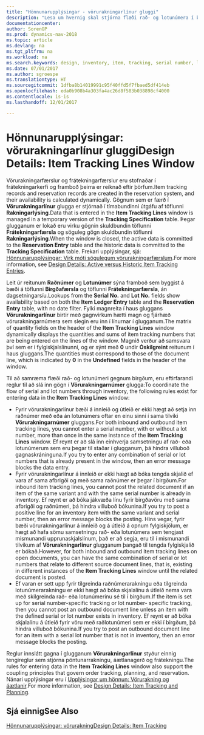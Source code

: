 ```yaml
---
title: "Hönnunarupplýsingar - vörurakningarlínur gluggi"
description: "Lesa um hvernig skal stjórna flæði rað- og lotunúmera í birgðum."
documentationcenter: 
author: SorenGP
ms.prod: dynamics-nav-2018
ms.topic: article
ms.devlang: na
ms.tgt_pltfrm: na
ms.workload: na
ms.search.keywords: design, inventory, item, tracking, serial number, lot number
ms.date: 07/01/2017
ms.author: sgroespe
ms.translationtype: HT
ms.sourcegitcommit: 1dfba8b14019991c95f40ffd5f7fbaed5df414eb
ms.openlocfilehash: eda0b908b4a303fa4ac26d8f583b038898cf4000
ms.contentlocale: is-is
ms.lasthandoff: 12/01/2017

---
```

# <a name="design-details-item-tracking-lines-window"></a><span data-ttu-id="c1442-103">Hönnunarupplýsingar: vörurakningarlínur gluggi</span><span class="sxs-lookup"><span data-stu-id="c1442-103">Design Details: Item Tracking Lines Window</span></span>
<span data-ttu-id="c1442-104">Vörurakningarfærslur og frátekningarfærslur eru stofnaðar í frátekningarkerfi og framboð þeirra er reiknað eftir þörfum.</span><span class="sxs-lookup"><span data-stu-id="c1442-104">Item tracking records and reservation records are created in the reservation system, and their availability is calculated dynamically.</span></span> <span data-ttu-id="c1442-105">Gögnum sem er færð í **Vörurakningarlínur** glugga er stjórnað í tímabundinni útgáfu af töflunni **Rakningarlýsing**.</span><span class="sxs-lookup"><span data-stu-id="c1442-105">Data that is entered in the **Item Tracking Lines** window is managed in a temporary version of the **Tracking Specification** table.</span></span> <span data-ttu-id="c1442-106">Þegar glugganum er lokað eru virku gögnin skuldbundin töflunni **Frátekningarfærsla** og söguleg gögn skuldbundin töflunni **Rakningarlýsing**.</span><span class="sxs-lookup"><span data-stu-id="c1442-106">When the window is closed, the active data is committed to the **Reservation Entry** table and the historic data is committed to the **Tracking Specification** table.</span></span> <span data-ttu-id="c1442-107">Frekari upplýsingar, sjá: [Hönnunarupplýsingar: Virk móti sögulegum vörurakningarfærslum](design-details-active-versus-historic-item-tracking-entries.md).</span><span class="sxs-lookup"><span data-stu-id="c1442-107">For more information, see [Design Details: Active versus Historic Item Tracking Entries](design-details-active-versus-historic-item-tracking-entries.md).</span></span>  
  
<span data-ttu-id="c1442-108">Leit úr reitunum **Raðnúmer** og **Lotunúmer** sýna framboð sem byggist á bæði á töflunni **Birgðafærsla** og töflunni **Frátekningarfærsla**, án dagsetningarsíu.</span><span class="sxs-lookup"><span data-stu-id="c1442-108">Lookups from the **Serial No.** and **Lot No.** fields show availability based on both the **Item Ledger Entry** table and the **Reservation Entry** table, with no date filter.</span></span> <span data-ttu-id="c1442-109">Fylki magnreita í haus gluggans **Vörurakningarlínur** birtir með gagnvirkum hætti magn og fjárhæð vörurakningarnúmera sem slegin eru inn í línurnar í glugganum.</span><span class="sxs-lookup"><span data-stu-id="c1442-109">The matrix of quantity fields on the header of the **Item Tracking Lines** window dynamically displays the quantities and sums of item tracking numbers that are being entered on the lines of the window.</span></span> <span data-ttu-id="c1442-110">Magnið verður að samsvara því sem er í fylgiskjalslínunni, og er sýnt með **0** undir **Óskilgreint** reitunum í haus gluggans.</span><span class="sxs-lookup"><span data-stu-id="c1442-110">The quantities must correspond to those of the document line, which is indicated by **0** in the **Undefined** fields in the header of the window.</span></span>  
  
<span data-ttu-id="c1442-111">Til að samræma flæði rað- og lotunúmeri gegnum birgðum, eru eftirfarandi reglur til að slá inn gögn í **Vörurakningarnúmer** glugga:</span><span class="sxs-lookup"><span data-stu-id="c1442-111">To coordinate the flow of serial and lot numbers through inventory, the following rules exist for entering data in the **Item Tracking Lines** window:</span></span>  
  
* <span data-ttu-id="c1442-112">Fyrir vörurakningarlínur bæði á innleið og útleið er ekki hægt að setja inn raðnúmer með eða án lotunúmers oftar en einu sinni í sama tilviki **Vörurakningarnúmer** gluggans.</span><span class="sxs-lookup"><span data-stu-id="c1442-112">For both inbound and outbound item tracking lines, you cannot enter a serial number, with or without a lot number, more than once in the same instance of the **Item Tracking Lines** window.</span></span> <span data-ttu-id="c1442-113">Ef reynt er að slá inn einhverja samsetningu af rað- eða lotunúmerum sem eru þegar til staðar í glugganum, þá hindra villuboð gagnaskráninguna.</span><span class="sxs-lookup"><span data-stu-id="c1442-113">If you try to enter any combination of serial or lot numbers that is already present in the window, then an error message blocks the data entry.</span></span>  
* <span data-ttu-id="c1442-114">Fyrir vörurakningarlínur á innleið er ekki hægt að bóka tengda skjalið ef vara af sama afbrigði og með sama raðnúmer er þegar í birgðum.</span><span class="sxs-lookup"><span data-stu-id="c1442-114">For inbound item tracking lines, you cannot post the related document if an item of the same variant and with the same serial number is already in inventory.</span></span> <span data-ttu-id="c1442-115">Ef reynt er að bóka jákvæða línu fyrir birgðavöru með sama afbrigði og raðnúmeri, þá hindra villuboð bókunina.</span><span class="sxs-lookup"><span data-stu-id="c1442-115">If you try to post a positive line for an inventory item with the same variant and serial number, then an error message blocks the posting.</span></span> <span data-ttu-id="c1442-116">Hins vegar, fyrir bæði vörurakningarlínur á innleið og á útleið á opnum fylgiskjölum, er hægt að hafa sömu samsetningu rað- eða lotunúmera sem tengjast mismunandi upprunaskjalslínum, það er að segja, eru til í mismunandi tilvikum af **Vörurakningarlínur** glugganum þangað til tengda fylgiskjalið er bókað.</span><span class="sxs-lookup"><span data-stu-id="c1442-116">However, for both inbound and outbound item tracking lines on open documents, you can have the same combination of serial or lot numbers that relate to different source document lines, that is, existing in different instances of the **Item Tracking Lines** window until the related document is posted.</span></span>  
* <span data-ttu-id="c1442-117">Ef varan er sett upp fyrir tilgreinda raðnúmerarakningu eða tilgreinda lotunúmerarakningu er ekki hægt að bóka skjalalínu á útleið nema vara með skilgreinda rað- eða lotunúmerinu sé til í birgðum.</span><span class="sxs-lookup"><span data-stu-id="c1442-117">If the item is set up for serial number-specific tracking or lot number- specific tracking, then you cannot post an outbound document line unless an item with the defined serial or lot number exists in inventory.</span></span> <span data-ttu-id="c1442-118">Ef reynt er að bóka skjalalínu á útleið fyrir vöru með raðlotunúmeri sem er ekki í birgðum, þá hindra villuboð bókunina.</span><span class="sxs-lookup"><span data-stu-id="c1442-118">If you try to post an outbound document line for an item with a serial lot number that is not in inventory, then an error message blocks the posting.</span></span>  
  
<span data-ttu-id="c1442-119">Reglur innslátt gagna í glugganum **Vörurakningarlínur** styður einnig tengireglur sem stjórna pöntunarrakningu, áætlanagerð og frátekningu.</span><span class="sxs-lookup"><span data-stu-id="c1442-119">The rules for entering data in the **Item Tracking Lines** window also support the coupling principles that govern order tracking, planning, and reservation.</span></span> <span data-ttu-id="c1442-120">Nánari upplýsingar eru í [Upplýsingar um hönnun: Vörurakning og áætlanir](design-details-item-tracking-and-planning.md).</span><span class="sxs-lookup"><span data-stu-id="c1442-120">For more information, see [Design Details: Item Tracking and Planning](design-details-item-tracking-and-planning.md).</span></span>  
  
## <a name="see-also"></a><span data-ttu-id="c1442-121">Sjá einnig</span><span class="sxs-lookup"><span data-stu-id="c1442-121">See Also</span></span>  
[<span data-ttu-id="c1442-122">Hönnunarupplýsingar: vörurakning</span><span class="sxs-lookup"><span data-stu-id="c1442-122">Design Details: Item Tracking</span></span>](design-details-item-tracking.md)
